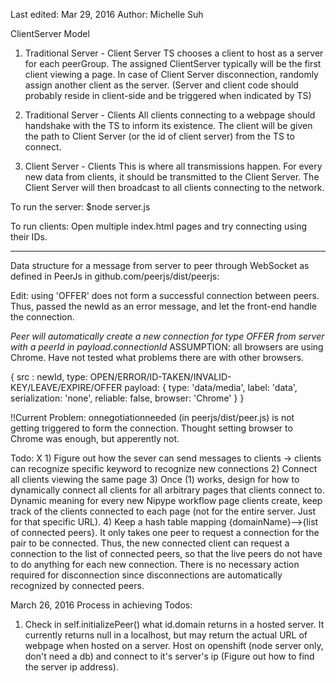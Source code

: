 Last edited: Mar 29, 2016
Author: Michelle Suh

ClientServer Model

1. Traditional Server - Client Server
TS chooses a client to host as a server for each peerGroup. The assigned ClientServer typically will be the first client viewing a page. In case of Client Server disconnection, randomly assign another client as the server. (Server and client code should probably reside in client-side and be triggered when indicated by TS)

2. Traditional Server - Clients
All clients connecting to a webpage should handshake with the TS to inform its existence. The client will be given the path to Client Server (or the id of client server) from the TS to connect.

3. Client Server - Clients
This is where all transmissions happen. For every new data from clients, it should be transmitted to the Client Server. The Client Server will then broadcast to all clients connecting to the network.


To run the server:
$node server.js

To run clients:
Open multiple index.html pages and try connecting using their IDs.


-------------------------------
Data structure for a message from server to peer through WebSocket as defined in PeerJs in github.com/peerjs/dist/peerjs:


Edit: using 'OFFER' does not form a successful connection between peers. Thus, passed the newId as an error message, and let the front-end handle the connection.

*Peer will automatically create a new connection for type OFFER from server with a peerId in payload.connectionId*
ASSUMPTION: all browsers are using Chrome. Have not tested what problems there are with other browsers.

{
  src : newId,
  type: OPEN/ERROR/ID-TAKEN/INVALID-KEY/LEAVE/EXPIRE/OFFER
  payload: {
    type: 'data/media',
    label: 'data',
    serialization: 'none',
    reliable: false,
    browser: 'Chrome'
  }
}

!!Current Problem: onnegotiationneeded (in peerjs/dist/peer.js) is not getting triggered to form the connection. Thought setting browser to Chrome was enough, but apperently not.



Todo:
X 1) Figure out how the sever can send messages to clients → clients can recognize specific keyword to recognize new connections
2) Connect all clients viewing the same page
3) Once (1) works, design for how to dynamically connect all clients for all arbitrary pages that clients connect to. Dynamic meaning for every new Nipype workflow page clients create, keep track of the clients connected to each page (not for the entire server. Just for that specific URL).
4) Keep a hash table mapping {domainName}-->{list of connected peers}. It only takes one peer to request a connection for the pair to be connected. Thus, the new connected client can request a connection to the list of connected peers, so that the live peers do not have to do anything for each new connection. There is no necessary action required for disconnection since disconnections are automatically recognized by connected peers.

March 26, 2016
Process in achieving Todos:
1) Check in self.initializePeer() what id.domain returns in a hosted server. It currently returns null in a localhost, but may return the actual URL of webpage when hosted on a server. Host on openshift (node server only, don't need a db) and connect to it's server's ip (Figure out how to find the server ip address).
